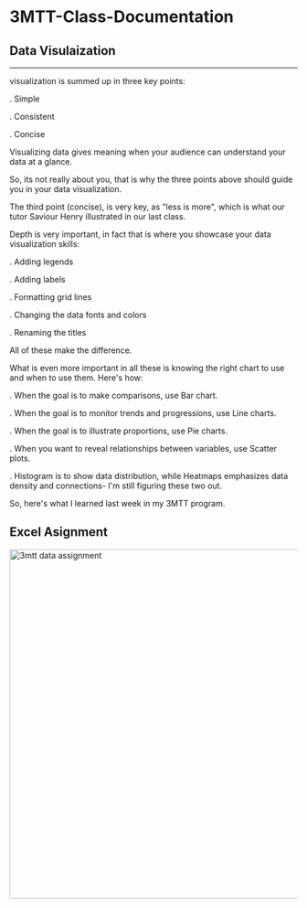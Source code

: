 # 3MTT-Class-Documentation
## Data Visulaization
---
visualization is summed up in three key points:

. Simple

. Consistent

. Concise


Visualizing data gives meaning when your audience can understand your data at a glance. 

So, its not really about you, that is why the three points above should guide you in your data visualization.



The third point (concise), is very key, as "less is more", which is what our tutor Saviour Henry illustrated in our last class. 



Depth is very important, in fact that is where you showcase your data visualization skills:



. Adding legends

. Adding labels

. Formatting grid lines

. Changing the data fonts and colors

. Renaming the titles



All of these make the difference.



What is even more important in all these is knowing the right chart to use and when to use them. Here's how:



. When the goal is to make comparisons, use Bar chart.

. When the goal is to monitor trends and progressions, use Line charts.

. When the goal is to illustrate proportions, use Pie charts.

. When you want to reveal relationships between variables, use Scatter plots.



. Histogram is to show data distribution, while Heatmaps emphasizes data density and connections- I'm still figuring these two out. 



So, here's what I learned last week in my 3MTT program.


## Excel Asignment


<img width="611" alt="3mtt data assignment" src="https://github.com/user-attachments/assets/c40f1386-a5ce-480a-95ad-3fa10b201871">







